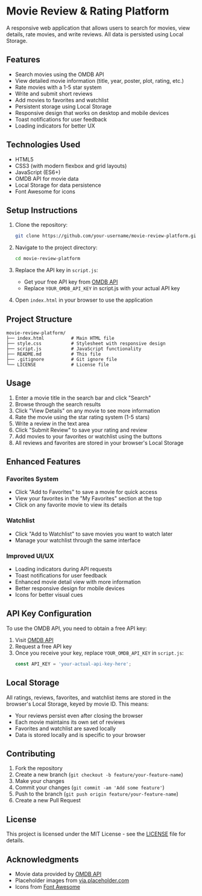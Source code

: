 # Movie Review & Rating Platform

A responsive web application that allows users to search for movies, view details, rate movies, and write reviews. All data is persisted using Local Storage.

## Features

- Search movies using the OMDB API
- View detailed movie information (title, year, poster, plot, rating, etc.)
- Rate movies with a 1-5 star system
- Write and submit short reviews
- Add movies to favorites and watchlist
- Persistent storage using Local Storage
- Responsive design that works on desktop and mobile devices
- Toast notifications for user feedback
- Loading indicators for better UX

## Technologies Used

- HTML5
- CSS3 (with modern flexbox and grid layouts)
- JavaScript (ES6+)
- OMDB API for movie data
- Local Storage for data persistence
- Font Awesome for icons

## Setup Instructions

1. Clone the repository:
   ```bash
   git clone https://github.com/your-username/movie-review-platform.git
   ```

2. Navigate to the project directory:
   ```bash
   cd movie-review-platform
   ```

3. Replace the API key in `script.js`:
   - Get your free API key from [OMDB API](http://www.omdbapi.com/apikey.aspx)
   - Replace `YOUR_OMDB_API_KEY` in script.js with your actual API key

4. Open `index.html` in your browser to use the application

## Project Structure

```
movie-review-platform/
├── index.html          # Main HTML file
├── style.css           # Stylesheet with responsive design
├── script.js           # JavaScript functionality
├── README.md           # This file
├── .gitignore          # Git ignore file
└── LICENSE             # License file
```

## Usage

1. Enter a movie title in the search bar and click "Search"
2. Browse through the search results
3. Click "View Details" on any movie to see more information
4. Rate the movie using the star rating system (1-5 stars)
5. Write a review in the text area
6. Click "Submit Review" to save your rating and review
7. Add movies to your favorites or watchlist using the buttons
8. All reviews and favorites are stored in your browser's Local Storage

## Enhanced Features

### Favorites System
- Click "Add to Favorites" to save a movie for quick access
- View your favorites in the "My Favorites" section at the top
- Click on any favorite movie to view its details

### Watchlist
- Click "Add to Watchlist" to save movies you want to watch later
- Manage your watchlist through the same interface

### Improved UI/UX
- Loading indicators during API requests
- Toast notifications for user feedback
- Enhanced movie detail view with more information
- Better responsive design for mobile devices
- Icons for better visual cues

## API Key Configuration

To use the OMDB API, you need to obtain a free API key:

1. Visit [OMDB API](http://www.omdbapi.com/apikey.aspx)
2. Request a free API key
3. Once you receive your key, replace `YOUR_OMDB_API_KEY` in `script.js`:
   ```javascript
   const API_KEY = 'your-actual-api-key-here';
   ```

## Local Storage

All ratings, reviews, favorites, and watchlist items are stored in the browser's Local Storage, keyed by movie ID. This means:

- Your reviews persist even after closing the browser
- Each movie maintains its own set of reviews
- Favorites and watchlist are saved locally
- Data is stored locally and is specific to your browser

## Contributing

1. Fork the repository
2. Create a new branch (`git checkout -b feature/your-feature-name`)
3. Make your changes
4. Commit your changes (`git commit -am 'Add some feature'`)
5. Push to the branch (`git push origin feature/your-feature-name`)
6. Create a new Pull Request

## License

This project is licensed under the MIT License - see the [LICENSE](LICENSE) file for details.

## Acknowledgments

- Movie data provided by [OMDB API](http://www.omdbapi.com/)
- Placeholder images from [via.placeholder.com](https://via.placeholder.com/)
- Icons from [Font Awesome](https://fontawesome.com/)